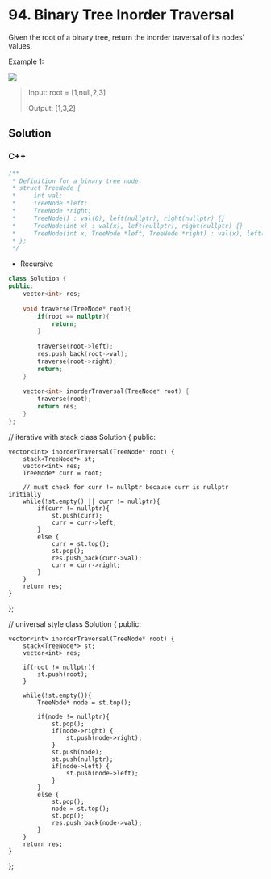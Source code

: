 # 94. Binary Tree Inorder Traversal

Given the root of a binary tree, return the inorder traversal of its nodes' values.
  
Example 1:

![](https://assets.leetcode.com/uploads/2020/09/15/inorder_1.jpg)

> Input: root = [1,null,2,3]
> 
> Output: [1,3,2]

## Solution

### C++

```C++
/**
 * Definition for a binary tree node.
 * struct TreeNode {
 *     int val;
 *     TreeNode *left;
 *     TreeNode *right;
 *     TreeNode() : val(0), left(nullptr), right(nullptr) {}
 *     TreeNode(int x) : val(x), left(nullptr), right(nullptr) {}
 *     TreeNode(int x, TreeNode *left, TreeNode *right) : val(x), left(left), right(right) {}
 * };
 */
```
 
* Recursive
```C++
class Solution {
public:
    vector<int> res;
    
    void traverse(TreeNode* root){
        if(root == nullptr){
            return;
        }
        
        traverse(root->left);
        res.push_back(root->val);
        traverse(root->right);
        return;
    }
    
    vector<int> inorderTraversal(TreeNode* root) {
        traverse(root);
        return res;
    }
};
```

// iterative with stack
class Solution {
public:
   
    vector<int> inorderTraversal(TreeNode* root) {
        stack<TreeNode*> st;
        vector<int> res;
        TreeNode* curr = root;
        
        // must check for curr != nullptr because curr is nullptr initially
        while(!st.empty() || curr != nullptr){
            if(curr != nullptr){
                st.push(curr);
                curr = curr->left;
            }
            else {
                curr = st.top();
                st.pop();
                res.push_back(curr->val);
                curr = curr->right;
            }
        }
        return res;
    }
};

// universal style
class Solution {
public:
   
    vector<int> inorderTraversal(TreeNode* root) {
        stack<TreeNode*> st;
        vector<int> res;
        
        if(root != nullptr){
            st.push(root);
        }
        
        while(!st.empty()){
            TreeNode* node = st.top();
            
            if(node != nullptr){
                st.pop();
                if(node->right) {
                    st.push(node->right);
                }
                st.push(node);
                st.push(nullptr);
                if(node->left) {
                    st.push(node->left);
                }                
            }
            else {
                st.pop();
                node = st.top();
                st.pop();
                res.push_back(node->val);
            }
        }
        return res;
    }
};
